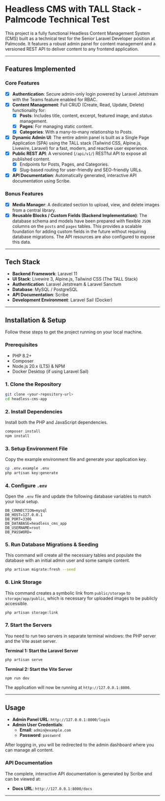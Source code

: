 # Headless CMS with TALL Stack - Palmcode Technical Test

This project is a fully functional Headless Content Management System (CMS) built as a technical test for the Senior Laravel Developer position at Palmcode. It features a robust admin panel for content management and a versioned REST API to deliver content to any frontend application.

---

## Features Implemented

### Core Features
- [x] **Authentication**: Secure admin-only login powered by Laravel Jetstream with the Teams feature enabled for RBAC.
- [x] **Content Management**: Full CRUD (Create, Read, Update, Delete) functionality for:
    - [x] **Posts**: Includes title, content, excerpt, featured image, and status management.
    - [x] **Pages**: For managing static content.
    - [x] **Categories**: With a many-to-many relationship to Posts.
- [x] **Dynamic Admin UI**: The entire admin panel is built as a Single Page Application (SPA) using the TALL stack (Tailwind CSS, Alpine.js, Livewire, Laravel) for a fast, modern, and reactive user experience.
- [x] **Public REST API**: A versioned (`/api/v1/`) RESTful API to expose all published content.
    - [x] Endpoints for Posts, Pages, and Categories.
    - [x] Slug-based routing for user-friendly and SEO-friendly URLs.
- [x] **API Documentation**: Automatically generated, interactive API documentation using Scribe.

### Bonus Features
- [x] **Media Manager**: A dedicated section to upload, view, and delete images from a central library.
- [x] **Reusable Blocks / Custom Fields (Backend Implementation)**: The database schema and models have been prepared with flexible `JSON` columns on the `posts` and `pages` tables. This provides a scalable foundation for adding custom fields in the future without requiring database migrations. The API resources are also configured to expose this data.
---

## Tech Stack

- **Backend Framework**: Laravel 11
- **UI Stack**: Livewire 3, Alpine.js, Tailwind CSS (The TALL Stack)
- **Authentication**: Laravel Jetstream & Laravel Sanctum
- **Database**: MySQL / PostgreSQL
- **API Documentation**: Scribe
- **Development Environment**: Laravel Sail (Docker)

---

## Installation & Setup

Follow these steps to get the project running on your local machine.

### Prerequisites
- PHP 8.2+
- Composer
- Node.js 20.x (LTS) & NPM
- Docker Desktop (if using Laravel Sail)

### 1. Clone the Repository
```bash
git clone <your-repository-url>
cd headless-cms-app
```

### 2. Install Dependencies
Install both the PHP and JavaScript dependencies.
```bash
composer install
npm install
```

### 3. Setup Environment File
Copy the example environment file and generate your application key.
```bash
cp .env.example .env
php artisan key:generate
```

### 4. Configure `.env`
Open the `.env` file and update the following database variables to match your local setup.

```dotenv
DB_CONNECTION=mysql
DB_HOST=127.0.0.1
DB_PORT=3306
DB_DATABASE=headless_cms_app
DB_USERNAME=root
DB_PASSWORD=
```

### 5. Run Database Migrations & Seeding
This command will create all the necessary tables and populate the database with an initial admin user and some sample content.
```bash
php artisan migrate:fresh --seed
```

### 6. Link Storage
This command creates a symbolic link from `public/storage` to `storage/app/public`, which is necessary for uploaded images to be publicly accessible.
```bash
php artisan storage:link
```

### 7. Start the Servers
You need to run two servers in separate terminal windows: the PHP server and the Vite asset server.

**Terminal 1: Start the Laravel Server**
```bash
php artisan serve
```

**Terminal 2: Start the Vite Server**
```bash
npm run dev
```

The application will now be running at `http://127.0.0.1:8000`.

---

## Usage

- **Admin Panel URL**: `http://127.0.0.1:8000/login`
- **Admin User Credentials**:
    - **Email**: `admin@example.com`
    - **Password**: `password`

After logging in, you will be redirected to the admin dashboard where you can manage all content.

### API Documentation
The complete, interactive API documentation is generated by Scribe and can be viewed at:
- **Docs URL**: `http://127.0.0.1:8000/docs`

---
